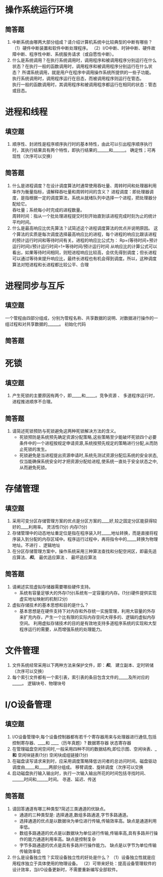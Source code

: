 # 操作系统运行环境
## 简答题
1. 中断系统由哪两大部分组成？请介绍计算机系统中比较典型的中断有哪些？
  （1）硬件中断装置和软件中断处理程序。
  （2）I/O中断、时钟中断、硬件故障中断、程序性中断、系统服务请求（或自愿性中断）。
2. 什么是系统调用？在执行系统调用时，调用程序和被调用程序分别运行在什么状态？在执行一般的函数调用时，调用程序和被调用程序分别运行在什么状态？
   所谓系统调用，就是用户在程序中调用操作系统所提供的一些子功能。  
   执行系统调用时，调用程序运行在目态，而被调用程序则运行在管态。  
   执行一般的函数调用时，其调用程序和被调用程序都运行在相同的状态：管态或目态。
# 进程和线程
## 填空题
1. 顺序性、封闭性是程序顺序执行时的基本特性，由此可以引出程序顺序执行时，其执行结果具有两个特性，即执行结果的______和______。 确定性；可再现性（次序可以交换）
## 简答题
1. 什么是进程调度？在设计调度算法时通常使用吞吐量、周转时间和处理器利用率作为衡量指标，请解释吞吐量和周转时间的含义？
   进程调度：即处理器调度，是指根据一定的调度算法，系统从就绪队列中选择一个进程，把处理器分配给它。  
   吞吐量；系统每小时完成的进程数量。  
   周转时间：指从一个批处理进程提交时刻开始直到该进程完成时刻为止的统计平均时间。
2. 什么是最高响应比优先算法？试简述这个进程调度算法的优点并说明原因。
   这个算法的实质是每次调度选择最高响应比的进程，每个进程的响应比跟该进程的预计运行时间和等待时间有关。进程的响应比公式为： Rp=(等待时间+预计运行时间)/预计运行时间=1+等待时间/预计运行时间
   从响应比的计算公式可以看出，如果等待时间相同，则短进程响应比较高，会优先得到调度；但长进程可以通过等待来提升响应比，最终长进程也有机会得到调度。所以，这种调度算法对短进程和长进程都比较公平、合理
# 进程同步与互斥
## 填空题
一个管程由四部分组成，分别为管程名称、共享数据的说明、对数据进行操作的一组过程和对共享数据的______。  初始化代码
## 简答题

# 死锁 
## 填空题
1. 产生死锁的主要原因有两个，即_____和_____。竞争资源 、 多道程序运行时，进程推进顺序不合理。
   
## 简答题
1. 请简述死锁预防与死锁避免这两种死锁解决方法的含义。
   * 死锁预防是系统预先确定资源分配策略,这些策略至少能破坏死锁四个必要条件中的一个进程按规定申请资源,系统按预先规定的策略进行分配,从而防止死锁的发生。
   * 死锁避免是当进程提出资源申请时,系统先测试资源分配后系统的安全状态,仅当能确保系统安全时才把资源分配给进程,使系统一直处于安全状态之中,从而避免死锁。

# 存储管理
## 填空题
1. 采用可变分区存储管理方案的优点是分区方案的____好,较之固定分区能获得较好的____利用率。 灵活性(1分) 内存(1分)
2. 存储管理中的动态地址重定位是指在程序装入时_____地址转换，而是直接将程序装入到分配的内存区域中。程序运行过程中，再将指令中的_____转换为物理地址。不进行 、逻辑地址
3. 在分区存储管理方案中，操作系统采用三种算法查找和分配空闲区，即最先适应算法、_____和_____。 最优适应算法 、 最坏适应算法
## 简答题
1. 请阐述实现虚拟存储器需要哪些硬件支持。
   * 系统有容量足够大的外存(1分)系统有一定容量的内存。(1分)硬件提供实现虚实地址映射的机制(2分)
2. 虚拟存储技术的基本思想和目的是什么？
   * 基本思想是在硬件支持下对内存和外存统一实施管理，利用大容量的外存来扩充内存，产生一个比有限的实际内存空间大得多的、逻辑的虚拟内存空间。
利用虚拟存储技术的目的是有效地支持多道程序系统的实现和大型程序运行的需要，从而增强系统的处理能力。

# 文件管理
  1. 文件系统经常采用以下两种方法来保护文件，即：_____和_____。 建立副本、定时转储（次序可以交换）
  2. 每个索引文件都有一个索引表，索引表的条目包含文件的_____及所对应的_____。 逻辑块号、物理块号
# I/O设备管理
## 填空题
1. I/O设备管理中,每个设备控制器都有若千个寄存器用来与处理器进行通信,包括控制寄存器、____和 ____（历年真题）?  数据寄存器 状态寄存器
2. 在管理磁盘空闲空间时,一般采用四种不同的数据结构,即位示图、空闲块表、_____和____ 空闲块链表(1分) 空闲块成组链接(1分)
3. 在磁盘读写请求来到时，应采用调度策略降低访问者的总访问时间。磁盘驱动调度由_____和_____两部分组成。 移臂调度、旋转调度（次序可以交换
4. 启动磁盘执行输入输出时，执行一次输入输出所花的时间包括寻找时间、______时间和______时间。  寻道、延迟、传送
## 简答题
1. 请回答通道有哪三种类型?简述三类通道的优缺点。
   * 通道的三种类型是: 选择通道,数组多路通道,字节多路通道。
   * 选择通道的优点是以数据块为单位进行传输,传输效率高。缺点是通道利用率低。
   * 数组多路通道的优点是以数据块为单位进行传输,传输率高,具有多路并行操作的能力通道利用率高。缺点是控制复杂
   * 字节多路通道的优点是具有多路并行操作能力。 缺点是以字节为单位传输传输效率低
2. 什么是设备独立性？实现设备独立性的好处是什么？
   （1）设备独立性就是应用程序独立于具体使用的物理设备。
   （2）可带来好处：提高设备管理软件的设计效率，当I/O设备更新时，不需要重新编写全部软件。

